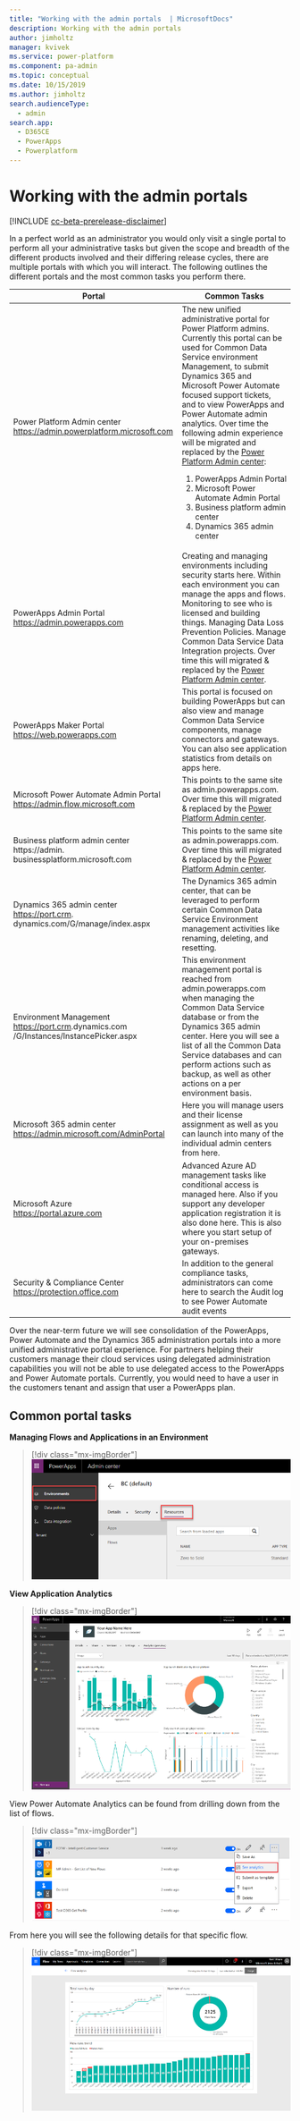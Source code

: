 ```yaml
---
title: "Working with the admin portals  | MicrosoftDocs"
description: Working with the admin portals
author: jimholtz
manager: kvivek
ms.service: power-platform
ms.component: pa-admin
ms.topic: conceptual
ms.date: 10/15/2019
ms.author: jimholtz
search.audienceType: 
  - admin
search.app: 
  - D365CE
  - PowerApps
  - Powerplatform
---
```

# Working with the admin portals

[!INCLUDE [cc-beta-prerelease-disclaimer](../includes/cc-beta-prerelease-disclaimer.md)]

In a perfect world as an administrator you would only visit a single portal to perform all your administrative tasks but given the scope and breadth of the different products involved and their differing release cycles, there are multiple portals with which you will interact. The following outlines the different portals and the most common tasks you perform there.


|Portal  |Common Tasks  |
|---------|---------|
|Power Platform Admin center <br/>https://admin.powerplatform.microsoft.com     |The new unified administrative portal for Power Platform admins. Currently this portal can be used for Common Data Service environment Management, to submit Dynamics 365 and Microsoft Power Automate focused support tickets, and to view PowerApps and Power Automate admin analytics. Over time the following admin experience will be migrated and replaced by the [Power Platform Admin center](https://admin.powerplatform.microsoft.com/): <br/><ol><li>PowerApps Admin Portal</li> <li>Microsoft Power Automate Admin Portal</li><li>Business platform admin center</li> <li>Dynamics 365 admin center</li> </ol>   |
|PowerApps Admin Portal <br/>https://admin.powerapps.com     |Creating and managing environments including security starts here. Within each environment you can manage the apps and flows. Monitoring to see who is licensed and building things. Managing Data Loss Prevention Policies. Manage Common Data Service Data Integration projects. Over time this will migrated & replaced by the [Power Platform Admin center](https://admin.powerplatform.microsoft.com/).         |
|PowerApps Maker Portal <br/>https://web.powerapps.com     |This portal is focused on building PowerApps but can also view and manage Common Data Service components, manage connectors and gateways. You can also see application statistics from details on apps here.         |
|Microsoft Power Automate Admin Portal<br/>https://admin.flow.microsoft.com     |This points to the same site as admin.powerapps.com. Over time this will migrated & replaced by the [Power Platform Admin center](https://admin.powerplatform.microsoft.com/).         |
|Business platform admin center <br/>https://admin. businessplatform.microsoft.com     |This points to the same site as admin.powerapps.com. Over time this will migrated & replaced by the [Power Platform Admin center](https://admin.powerplatform.microsoft.com/).        |
|Dynamics 365 admin center<br/>https://port.crm. dynamics.com/G/manage/index.aspx     |The Dynamics 365 admin center, that can be leveraged to perform certain Common Data Service Environment management activities like renaming, deleting, and resetting.         |
|Environment Management <br/>https://port.crm<N>.dynamics.com /G/Instances/InstancePicker.aspx     |This environment management portal is reached from admin.powerapps.com when managing the Common Data Service database or from the Dynamics 365 admin center. Here you will see a list of all the Common Data Service databases and can perform actions such as backup, as well as other actions on a per environment basis.         |
|Microsoft 365 admin center <br/>https://admin.microsoft.com/AdminPortal     |Here you will manage users and their license assignment as well as you can launch into many of the individual admin centers from here.         |
|Microsoft Azure<br/>https://portal.azure.com     |Advanced Azure AD management tasks like conditional access is managed here. Also if you support any developer application registration it is also done here. This is also where you start setup of your on-premises gateways.         |
|Security & Compliance Center<br/>https://protection.office.com     |In addition to the general compliance tasks, administrators can come here to search the Audit log to see Power Automate audit events         |

Over the near-term future we will see consolidation of the PowerApps, Power Automate and the Dynamics 365 administration portals into a more unified administrative portal experience.
For partners helping their customers manage their cloud services using delegated administration capabilities you will not be able to use delegated access to the PowerApps and Power Automate portals. Currently, you would need to have a user in the customers tenant and assign that user a PowerApps plan.

## Common portal tasks

**Managing Flows and Applications in an Environment**

> [!div class="mx-imgBorder"] 
> ![](media/environments-resources.png "Manage environment resources")

**View Application Analytics**

> [!div class="mx-imgBorder"] 
> ![](media/view-application-analytics.png "View application analytics")

View Power Automate Analytics can be found from drilling down from the list of flows.

> [!div class="mx-imgBorder"] 
> ![](media/view-flow-analytics.png "View flow analytics")

From here you will see the following details for that specific flow.

> [!div class="mx-imgBorder"] 
> ![](media/flow-details.png "View flow analytics")




